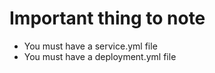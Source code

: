 # Important thing to note

- You must have a service.yml file
- You must have a deployment.yml file
